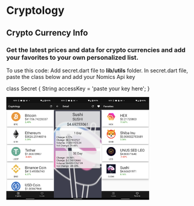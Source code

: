 # Cryptology
## Crypto Currency Info

### Get the latest prices and data for crypto currencies and add your favorites to your own personalized list.

To use this code:
Add secret.dart file to **lib/utils** folder. In secret.dart file, paste the class below and add your Nomics Api key

class Secret { String accessKey = 'paste your key here'; }

<img src="https://github.com/maydev99/cryptology/blob/master/flutter_01.png" width=25% height=25%><img src="https://github.com/maydev99/cryptology/blob/master/flutter_02.png" width=25% height=25%><img src="https://github.com/maydev99/cryptology/blob/master/flutter_03.png" width=25% height=25%>


